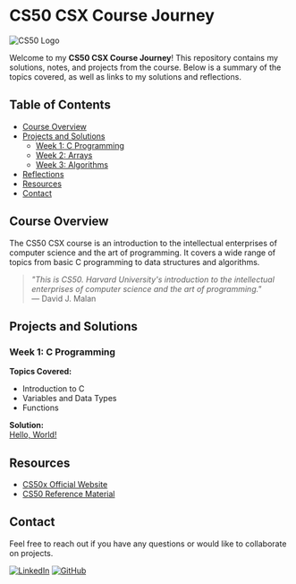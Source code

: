 # CS50 CSX Course Journey

![CS50 Logo](https://miro.medium.com/v2/resize:fit:828/format:webp/1*IYCifTCCR2ah-79u94Z3wg.png)

Welcome to my **CS50 CSX Course Journey**! This repository contains my solutions, notes, and projects from the course. Below is a summary of the topics covered, as well as links to my solutions and reflections.


## Table of Contents

- [Course Overview](#course-overview)
- [Projects and Solutions](#projects-and-solutions)
  - [Week 1: C Programming](#week-1-c-programming)
  - [Week 2: Arrays](#week-2-arrays)
  - [Week 3: Algorithms](#week-3-algorithms)
- [Reflections](#reflections)
- [Resources](#resources)
- [Contact](#contact)


## Course Overview

The CS50 CSX course is an introduction to the intellectual enterprises of computer science and the art of programming. It covers a wide range of topics from basic C programming to data structures and algorithms.


> *"This is CS50. Harvard University's introduction to the intellectual enterprises of computer science and the art of programming."*  
> — David J. Malan

## Projects and Solutions

### Week 1: C Programming

**Topics Covered:**
- Introduction to C
- Variables and Data Types
- Functions

**Solution:**  
[Hello, World!](./week1/hello.c)


## Resources

- [CS50x Official Website](https://cs50.harvard.edu/x/)
- [CS50 Reference Material](https://cs50.harvard.edu/x/2022/resources/)


## Contact

Feel free to reach out if you have any questions or would like to collaborate on projects.

[![LinkedIn](https://img.shields.io/badge/LinkedIn-Profile-blue)](https://www.linkedin.com/)
[![GitHub](https://img.shields.io/badge/GitHub-Profile-black)](https://github.com/)